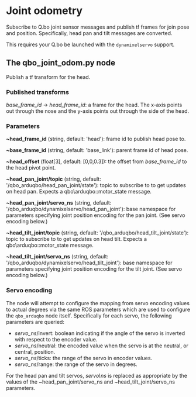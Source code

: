 # Joint odometry

Subscribe to Q.bo joint sensor messages and publish tf frames for join pose and
position. Specifically, head pan and tilt messages are converted.

This requires your Q.bo be launched with the ``dynamixelservo`` support.

## The qbo\_joint\_odom.py node
Publish a tf transform for the head.

### Published transforms

*base_frame_id* → *head_frame_id*: a frame for the head. The x-axis points out
through the nose and the y-axis points out through the side of the head.

### Parameters

**~head\_frame\_id** (string, default: 'head'): frame id to publish head pose to.

**~base\_frame\_id** (string, default: 'base\_link'): parent frame id of head pose.

**~head\_offset** (float[3], default: [0,0,0.3]): the offset from
*base_frame_id* to the head pivot point.

**~head\_pan\_joint/topic** (string, default:
'/qbo_arduqbo/head\_pan\_joint/state'): topic to subscribe to to get updates on
head pan. Expects a qbo\arduqbo::motor\_state message.

**~head\_pan\_joint/servo\_ns** (string, default:
'/qbo_arduqbo/dynamixelservo/head\_pan\_joint'): base namespace for parameters
specifying joint position encoding for the pan joint. (See servo encoding below.)

**~head\_tilt\_joint/topic** (string, default:
'/qbo_arduqbo/head\_tilt\_joint/state'): topic to subscribe to to get updates on
head tilt. Expects a qbo\arduqbo::motor\_state message.

**~head\_tilt\_joint/servo\_ns** (string, default:
'/qbo_arduqbo/dynamixelservo/head\_tilt\_joint'): base namespace for parameters
specifying joint position encoding for the tilt joint. (See servo encoding below.)

### Servo encoding

The node will attempt to configure the mapping from servo encoding values to
actual degrees via the same ROS parameters which are used to configure the
``qbo_arduqbo`` node itself. Specifically for each servo, the following
parameters are queried:

- *servo\_ns*/invert: boolean indicating if the angle of the servo is inverted
  with respect to the encoder value.
- *servo\_ns*/neutral: the encoded value when the servo is at the neutral, or
  central, position.
- *servo\_ns*/ticks: the range of the servo in encoder values.
- *servo\_ns*/range: the range of the servo in degrees.

For the head pan and tilt servos, *servo\ns* is replaced as appropriate by the
values of the ~head\_pan\_joint/servo\_ns and ~head\_tilt\_joint/servo\_ns
parameters.

